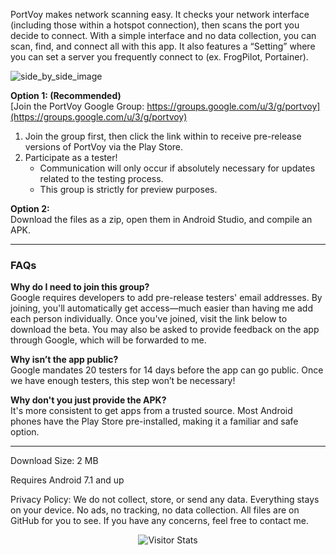PortVoy makes network scanning easy. It checks your network interface (including those within a hotspot connection), then scans the port you decide to connect. With a simple interface and no data collection, you can scan, find, and connect all with this app. It also features a “Setting” where you can set a server you frequently connect to (ex. FrogPilot, Portainer). 

![side_by_side_image](https://github.com/user-attachments/assets/5ea3f4ae-f3c9-4482-8501-816ab72d30af)



**Option 1: (Recommended)**  
[Join the PortVoy Google Group: https://groups.google.com/u/3/g/portvoy](https://groups.google.com/u/3/g/portvoy) 


1. Join the group first, then click the link within to receive pre-release versions of PortVoy via the Play Store.
2. Participate as a tester!  
   - Communication will only occur if absolutely necessary for updates related to the testing process.  
   - This group is strictly for preview purposes.

**Option 2:**  
Download the files as a zip, open them in Android Studio, and compile an APK.

---

### FAQs

**Why do I need to join this group?**  
Google requires developers to add pre-release testers' email addresses. By joining, you'll automatically get access—much easier than having me add each person individually. Once you've joined, visit the link below to download the beta. You may also be asked to provide feedback on the app through Google, which will be forwarded to me.

**Why isn’t the app public?**  
Google mandates 20 testers for 14 days before the app can go public. Once we have enough testers, this step won’t be necessary!

**Why don't you just provide the APK?**  
It's more consistent to get apps from a trusted source. Most Android phones have the Play Store pre-installed, making it a familiar and safe option.

---
Download Size: 2 MB

Requires Android 7.1 and up

Privacy Policy: We do not collect, store, or send any data. Everything stays on your device. No ads, no tracking, no data collection. All files are on GitHub for you to see. If you have any concerns, feel free to contact me.

 <div align="center">
     <img alt="Visitor Stats" 
         src="https://widgetbite.com/stats/prabhaavp"/>  
 </div>
